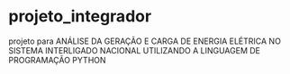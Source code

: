 # projeto_integrador
projeto para ANÁLISE DA GERAÇÃO E CARGA DE ENERGIA ELÉTRICA NO SISTEMA INTERLIGADO NACIONAL UTILIZANDO A LINGUAGEM DE PROGRAMAÇÃO PYTHON
